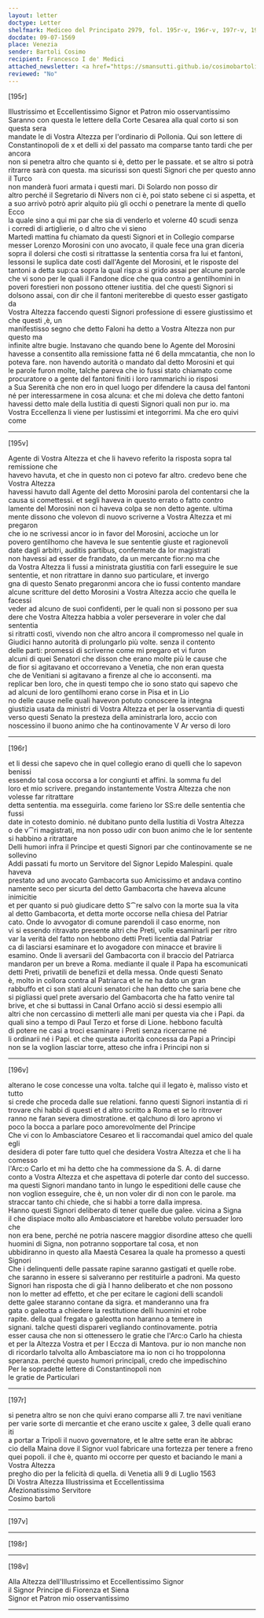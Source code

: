 ```yaml
---
layout: letter
doctype: Letter
shelfmark: Mediceo del Principato 2979, fol. 195r-v, 196r-v, 197r-v, 198r-v
docdate: 09-07-1569
place: Venezia
sender: Bartoli Cosimo
recipient: Francesco I de' Medici
attached_newsletter: <a href="https://smansutti.github.io/cosimobartoli/texts/3080_144/">3080_144</a>
reviewed: "No"
---
```


[195r]  
  
  
Illustrissimo et Eccellentissimo Signor et Patron mio osservantissimo  
Saranno con questa le lettere della Corte Cesarea alla qual corto si son questa sera  
mandate le di Vostra Altezza per l'ordinario di Pollonia. Qui son lettere di  
Constantinopoli de x et delli xi del passato ma comparse tanto tardi che per ancora  
non si penetra altro che quanto si è, detto per le passate. et se altro si potrà  
ritrarre sarà con questa. ma sicurissi son questi Signori che per questo anno il Turco  
non manderà fuori armata i questi mari. Di Solardo non posso dir  
altro perché il Segretario di Nivers non ci è, poi stato sebene ci si aspetta, et  
a suo arrivò potrò aprir alquito più gli occhi o penetrare la mente di quello Ecco  
la quale sino a qui mi par che sia di venderlo et volerne 40 scudi senza  
i corredi di artiglierie, o d altro che vi sieno  
Martedì mattina fu chiamato da questi Signori et in Collegio comparse  
messer Lorenzo Morosini con uno avocato, il quale fece una gran diceria  
sopra il dolersi che costì si ritrattasse la sententia corsa fra lui et fantoni,  
lessonsi le suplica date costì dall'Agente del Morosini, et le risposte del  
tantoni a detta sup:ca sopra la qual risp:a si grido assai per alcune parole  
che vi sono per le quali il Fandone dice che qua contro a gentilhomini in  
poveri forestieri non possono ottener iustitia. del che questi Signori si  
dolsono assai, con dir che il fantoni meriterebbe di questo esser gastigato da  
Vostra Altezza faccendo questi Signori professione di essere giustissimo et che questi ,è, un  
manifestisso segno che detto Faloni ha detto a Vostra Altezza non pur questo ma  
infinite altre bugie. Instavano che quando bene lo Agente del Morosini  
havesse a consentito alla remissione fatta né 6 della mmcatantia, che non lo  
poteva fare. non havendo autorità o mandato dal detto Morosini et qui  
le parole furon molte, talche pareva che io fussi stato chiamato come  
procuratore o a gente del fantoni finiti i loro rammarichi io risposi  
a Sua Serenità che non ero in quel luogo per difendere la causa del fantoni  
né per interessarmene in cosa alcuna: et che mi doleva che detto fantoni  
havessi detto male della Iustitia di questi Signori quali non pur io. ma  
Vostra Eccellenza li viene per Iustissimi et integorrimi. Ma che ero quivi come  
  
---  

[195v]  
  
  
Agente di Vostra Altezza et che li havevo referito la risposta sopra tal remissione che  
havevo havuta, et che in questo non ci potevo far altro. credevo bene che Vostra Altezza  
havessi havuto dall Agente del detto Morosini parola del contentarsi che la  
causa si comettessi. et segli haveva in questo errato o fatto contro  
lamente del Morosini non ci haveva colpa se non detto agente. ultima  
mente dissono che volevon di nuovo scriverne a Vostra Altezza et mi pregaron  
che io ne scrivessi ancor io in favor del Morosini, accioche un lor  
povero gentilhomo che haveva le sue sententie giuste et ragionevoli  
date dagli arbitri, auditis partibus, confermate da lor magistrati  
non havessi ad esser de frandato, da un mercante fior:no ma che  
da Vostra Altezza li fussi a ministrata giustitia con farli esseguire le sue  
sententie, et non ritrattare in danno suo particulare, et invergo  
gna di questo Senato pregaronmi ancora che io fussi contento mandare  
alcune scritture del detto Morosini a Vostra Altezza accio che quella le facessi  
veder ad alcuno de suoi confidenti, per le quali non si possono per sua  
dere che Vostra Altezza habbia a voler perseverare in voler che dal sententia  
si ritratti costì, vivendo non che altro ancora il compromesso nel quale in  
Giudici hanno autorità di prolungarlo più volte. senza il contento  
delle parti: promessi di scriverne come mi pregaro et vi furon  
alcuni di quei Senatori che disson che erano molte più le cause che  
de fior si agitavano et occorrevano a Venetia, che non eran questa  
che de Venitiani si agitavano a firenze al che io acconsenti. ma  
replicar ben loro, che in questi tempo che io sono stato qui sapevo che  
ad alcuni de loro gentilhomi erano corse in Pisa et in Lio  
no delle cause nelle quali havevon potuto conoscere la integna  
giustizia usata da ministri di Vostra Altezza et per la osservantia di questi  
verso questi Senato la presteza della aministrarla loro, accio con  
noscessino il buono animo che ha continovamente V Ar verso di loro  
  
---  

[196r]  
  
  
et li dessi che sapevo che in quel collegio erano di quelli che lo sapevon benissi  
essendo tal cosa occorsa a lor congiunti et affini. la somma fu del  
loro et mio scrivere. pregando instantemente Vostra Altezza che non volesse far ritrattare  
detta sententia. ma esseguirla. come farieno lor SS:re delle sententia che fussi  
date in cotesto dominio. né dubitano punto della Iustitia di Vostra Altezza  
o de v⁀ri magistrati, ma non posso udir con buon animo che le lor sentente  
si habbino a ritrattare  
Delli humori infra il Principe et questi Signori par che continovamente se ne sollevino  
Addi passati fu morto un Servitore del Signor Lepido Malespini. quale haveva  
prestato ad uno avocato Gambacorta suo Amicissimo et andava contino  
namente seco per sicurta del detto Gambacorta che haveva alcune inimicitie  
et per quanto si può giudicare detto S⁀re salvo con la morte sua la vita  
al detto Gambacorta, et detta morte occorse nella chiesa del Patriar  
cato. Onde lo avvogator di comune parendoli il caso enorme, non  
vi si essendo ritravato presente altri che Preti, volle esaminarli per ritro  
var la verità del fatto non hebbono detti Preti licentia dal Patriar  
ca di lasciarsi esaminare et lo avogadore con minacce et bravire li  
esamino. Onde li aversarii del Gambacorta con il braccio del Patriarca  
mandaron per un breve a Roma. mediante il quale il Papa ha escomunicati  
detti Preti, privatili de benefizii et della messa. Onde questi Senato  
è, molto in collora contra al Patriarca et le ne ha dato un gran  
rabbuffo et ci son stati alcuni senatori che han detto che saria bene che  
si pigliassi quel prete aversario del Gambacorta che ha fatto venire tal  
brive, et che si buttassi in Canal Orfano acciò si dessi esempio alli  
altri che non cercassino di metterli alle mani per questa via che i Papi. da  
quali sino a tempo di Paul Terzo et forse di Lione. hebbono facultà  
di potere ne casi a troci esaminare i Preti senza ricercarne né  
li ordinarii né i Papi. et che questa autorità concessa da Papi a Principi  
non se la voglion lasciar torre, atteso che infra i Principi non si  
  
---  

[196v]  
  
  
alterano le cose concesse una volta. talche qui il legato è, malisso visto et tutto  
si crede che proceda dalle sue relationi. fanno questi Signori instantia di ri  
trovare chi habbi di questi et d altro scritto a Roma et se lo ritrover  
ranno ne faran severa dimostratione. et qalchuno di loro aprono vi  
poco la bocca a parlare poco amorevolmente del Principe  
Che vi con lo Ambasciatore Cesareo et li raccomandai quel amico del quale egli  
desidera di poter fare tutto quel che desidera Vostra Altezza et che li ha comesso  
l'Arc:o Carlo et mi ha detto che ha commessione da S. A. di darne  
conto a Vostra Altezza et che aspettava di poterle dar conto del successo.  
ma questi Signori mandano tanto in lungo le espeditioni delle cause che  
non voglion esseguire, che è, un non voler dir di non con le parole. ma  
straccar tanto chi chiede, che si habbi a torre dalla impresa.  
Hanno questi Signori deliberato di tener quelle due galee. vicina a Signa  
il che dispiace molto allo Ambasciatore et harebbe voluto persuader loro che  
non era bene, perché ne potria nascere maggior disordine atteso che quelli  
huomini di Signa, non potranno sopportare tal cosa, et non  
ubbidiranno in questo alla Maestà Cesarea la quale ha promesso a questi Signori  
Che i delinquenti delle passate rapine saranno gastigati et quelle robe.  
che saranno in essere si salveranno per restituirle a padroni. Ma questo  
Signori han risposta che di già l hanno deliberato et che non possono  
non lo metter ad effetto, et che per ecitare le cagioni delli scandoli  
dette galee staranno contane da sigra. et manderanno una fra  
gata o galeotta a chiedere la restitutione delli huomini et robe  
rapite. della qual fregata o galeotta non haranno a temere in  
signani. talche questi dispareri vegliando continovamente. potria  
esser causa che non si ottenessero le gratie che l'Arc:o Carlo ha chiesta  
et per la Altezza Vostra et per l Eccza di Mantova. pur io non manche non  
di ricordarlo talvolta allo Ambasciatore ma io non ci ho troppolonna  
speranza. perché questo humori principali, credo che impedischino  
Per le sopradette lettere di Constantinopoli non  
le gratie de Particulari  
  
---  

[197r]  
  
  
si penetra altro se non che quivi erano comparse alli 7. tre navi venitiane  
per varie sorte di mercantie et che erano uscite x galee, 3 delle quali erano iti  
a portar a Tripoli il nuovo governatore, et le altre sette eran ite abbrac  
cio della Maina dove il Signor vuol fabricare una fortezza per tenere a freno  
quei popoli. il che è, quanto mi occorre per questo et baciando le mani a Vostra Altezza  
pregho dio per la felicità di quella. di Venetia alli 9 di Luglio 1563  
Di Vostra Altezza Illustrissima et Eccellentissima  
Afezionatissimo Servitore  
Cosimo bartoli  
  
---  

[197v]  
  
  
  
---  

[198r]  
  
  
  
---  

[198v]  
  
  
Alla Altezza dell'Illustrissimo et Eccellentissimo Signor  
il Signor Principe di Fiorenza et Siena  
Signor et Patron mio osservantissimo  
  
---  

